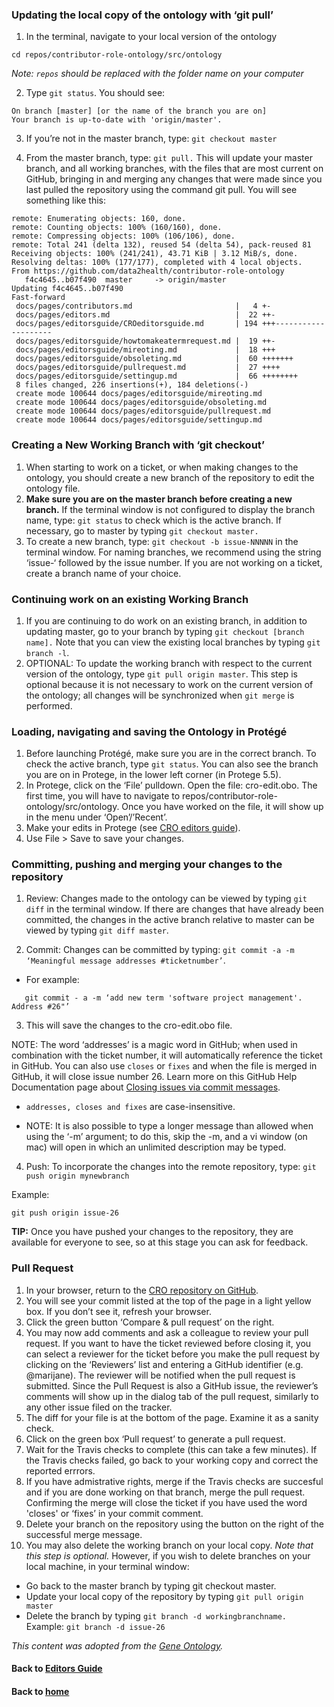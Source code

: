 ### Updating the local copy of the ontology with ‘git pull’

1. In the terminal, navigate to your local version of the ontology
~~~~
cd repos/contributor-role-ontology/src/ontology
~~~~
_Note: `repos` should be replaced with the folder name on your computer_

2. Type `git status`. You should see:

~~~
On branch [master] [or the name of the branch you are on]
Your branch is up-to-date with 'origin/master'.
~~~

3. If you’re not in the master branch, type: `git checkout master`

4. From the master branch, type: `git pull.` This will update your master branch, and all working branches, with the files that are most current on GitHub, bringing in and merging any changes that were made since you last pulled the repository using the command git pull. You will see something like this:
~~~
remote: Enumerating objects: 160, done.
remote: Counting objects: 100% (160/160), done.
remote: Compressing objects: 100% (106/106), done.
remote: Total 241 (delta 132), reused 54 (delta 54), pack-reused 81
Receiving objects: 100% (241/241), 43.71 KiB | 3.12 MiB/s, done.
Resolving deltas: 100% (177/177), completed with 4 local objects.
From https://github.com/data2health/contributor-role-ontology
   f4c4645..b07f490  master     -> origin/master
Updating f4c4645..b07f490
Fast-forward
 docs/pages/contributors.md                       |   4 +-
 docs/pages/editors.md                            |  22 ++-
 docs/pages/editorsguide/CROeditorsguide.md       | 194 +++--------------------
 docs/pages/editorsguide/howtomakeatermrequest.md |  19 ++-
 docs/pages/editorsguide/mireoting.md             |  18 +++
 docs/pages/editorsguide/obsoleting.md            |  60 +++++++
 docs/pages/editorsguide/pullrequest.md           |  27 ++++
 docs/pages/editorsguide/settingup.md             |  66 ++++++++
 8 files changed, 226 insertions(+), 184 deletions(-)
 create mode 100644 docs/pages/editorsguide/mireoting.md
 create mode 100644 docs/pages/editorsguide/obsoleting.md
 create mode 100644 docs/pages/editorsguide/pullrequest.md
 create mode 100644 docs/pages/editorsguide/settingup.md
~~~

### Creating a New Working Branch with ‘git checkout’

1. When starting to work on a ticket, or when making changes to the ontology, you should create a new branch of the repository to edit the ontology file.
2. **Make sure you are on the master branch before creating a new branch.** If the terminal window is not configured to display the branch name, type: `git status` to check which is the active branch. If necessary, go to master by typing `git checkout master.`
3. To create a new branch, type: `git checkout -b issue-NNNNN` in the terminal window. For naming branches, we recommend using the string ‘issue-‘ followed by the issue number. If you are not working on a ticket, create a branch name of your choice.

### Continuing work on an existing Working Branch
1. If you are continuing to do work on an existing branch, in addition to updating master, go to your branch by typing `git checkout [branch name].` Note that you can view the existing local branches by typing `git branch -l`.
2. OPTIONAL: To update the working branch with respect to the current version of the ontology, type `git pull origin master`. This step is optional because it is not necessary to work on the current version of the ontology; all changes will be synchronized when `git merge` is performed.

### Loading, navigating and saving the Ontology in Protégé
1. Before launching Protégé, make sure you are in the correct branch. To check the active branch, type `git status`. You can also see the branch you are on in Protege, in the lower left corner (in Protege 5.5).
2. In Protege, click on the ‘File’ pulldown. Open the file: cro-edit.obo. The first time, you will have to navigate to repos/contributor-role-ontology/src/ontology. Once you have worked on the file, it will show up in the menu under ‘Open’/’Recent’.
3. Make your edits in Protege (see [CRO editors guide]()).
4. Use File > Save to save your changes.

### Committing, pushing and merging your changes to the repository

1. Review: Changes made to the ontology can be viewed by typing `git diff` in the terminal window. If there are changes that have already been committed, the changes in the active branch relative to master can be viewed by typing `git diff master`.

2. Commit: Changes can be committed by typing: `git commit -a -m ‘Meaningful message addresses #ticketnumber’`.

- For example:
~~~
   git commit - a -m ‘add new term 'software project management'. Address #26"’ 
~~~
3. This will save the changes to the cro-edit.obo file. 

NOTE: The word ‘addresses’ is a magic word in GitHub; when used in combination with the ticket number, it will automatically reference the ticket in GitHub. You can also use `closes` or `fixes` and when the file is merged in GitHub, it will close issue number 26. Learn more on this GitHub Help Documentation page about [Closing issues via commit messages](https://help.github.com/en/articles/closing-issues-using-keywords).

- `addresses, closes and fixes` are case-insensitive.

- NOTE: It is also possible to type a longer message than allowed when using the ‘-m’ argument; to do this, skip the -m, and a vi window (on mac) will open in which an unlimited description may be typed.

4. Push: To incorporate the changes into the remote repository, type: `git push origin mynewbranch`

Example:

 `git push origin issue-26`

**TIP:** Once you have pushed your changes to the repository, they are available for everyone to see, so at this stage you can ask for feedback.

### Pull Request

1. In your browser, return to the [CRO repository on GitHub](https://github.com/data2health/contributor-role-ontology).
2. You will see your commit listed at the top of the page in a light yellow box. If you don’t see it, refresh your browser.
3. Click the green button ‘Compare & pull request’ on the right.
4. You may now add comments and ask a colleague to review your pull request. If you want to have the ticket reviewed before closing it, you can select a reviewer for the ticket before you make the pull request by clicking on the ‘Reviewers’ list and entering a GitHub identifier (e.g. @marijane). The reviewer will be notified when the pull request is submitted. Since the Pull Request is also a GitHub issue, the reviewer’s comments will show up in the dialog tab of the pull request, similarly to any other issue filed on the tracker.
5. The diff for your file is at the bottom of the page. Examine it as a sanity check.
6. Click on the green box ‘Pull request’ to generate a pull request.
7. Wait for the Travis checks to complete (this can take a few minutes). If the Travis checks failed, go back to your working copy and correct the reported errrors.
8. If you have admistrative rights, merge if the Travis checks are succesful and if you are done working on that branch, merge the pull request. Confirming the merge will close the ticket if you have used the word 'closes' or ‘fixes’ in your commit comment.  
9. Delete your branch on the repository using the button on the right of the successful merge message.
10. You may also delete the working branch on your local copy. _Note that this step is optional._ However, if you wish to delete branches on your local machine, in your terminal window:

- Go back to the master branch by typing git checkout master.
- Update your local copy of the repository by typing `git pull origin master`
- Delete the branch by typing `git branch -d workingbranchname.` 
Example: `git branch -d issue-26`

_This content was adopted from the [Gene Ontology](https://go-ontology.readthedocs.io/en/latest/DailyWorkflow.html)._

#### Back to [Editors Guide](https://data2health.github.io/contributor-role-ontology/pages/editors.html)
#### Back to [home](https://data2health.github.io/contributor-role-ontology/)
